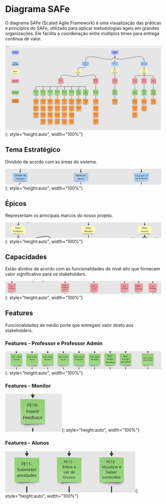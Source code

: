# Diagrama SAFe
O diagrama SAFe (Scaled Agile Framework) é uma visualização das práticas e princípios do SAFe, utilizado para aplicar metodologias ágeis em grandes organizações. Ele facilita a coordenação entre múltiplos times para entrega contínua de valor.

![SAFe](assets/SAFe.png){: style="height:auto", width="100%"}

## Tema Estratégico
Dividido de acordo com as áreas do sistema.

![Temas Estratégicos](assets/temaestrategico.png){: style="height:auto", width="100%"}

## Épicos
Representam os principais marcos do nosso projeto.

![Épicos](assets/epicos.png){: style="height:auto", width="100%"}

## Capacidades

Estão dividos de acordo com as funcionalidades de nível alto que fornecem valor significativo para os stakeholders.

![Capacidades](assets/capacidades.png){: style="height:auto", width="100%"}

## Features

Funcionalidades de médio porte que entregam valor direto aos stakeholders.

### Features - Professor e Professor Admin
![Features - Professor e Professor Admin](assets/features-professor.png){: style="height:auto", width="100%"}

### Features - Monitor
![Features - Monitor](assets/features-monitor.png){: style="height:auto", width="100%"}

### Features - Alunos
![Features - Alunos](assets/features-alunos.png){: style="height:auto", width="100%"}